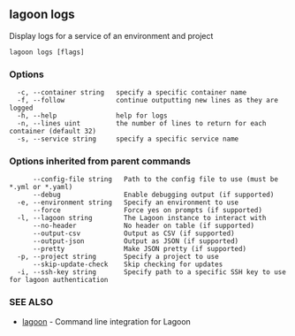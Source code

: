 ## lagoon logs

Display logs for a service of an environment and project

```
lagoon logs [flags]
```

### Options

```
  -c, --container string   specify a specific container name
  -f, --follow             continue outputting new lines as they are logged
  -h, --help               help for logs
  -n, --lines uint         the number of lines to return for each container (default 32)
  -s, --service string     specify a specific service name
```

### Options inherited from parent commands

```
      --config-file string   Path to the config file to use (must be *.yml or *.yaml)
      --debug                Enable debugging output (if supported)
  -e, --environment string   Specify an environment to use
      --force                Force yes on prompts (if supported)
  -l, --lagoon string        The Lagoon instance to interact with
      --no-header            No header on table (if supported)
      --output-csv           Output as CSV (if supported)
      --output-json          Output as JSON (if supported)
      --pretty               Make JSON pretty (if supported)
  -p, --project string       Specify a project to use
      --skip-update-check    Skip checking for updates
  -i, --ssh-key string       Specify path to a specific SSH key to use for lagoon authentication
```

### SEE ALSO

* [lagoon](lagoon.md)	 - Command line integration for Lagoon


